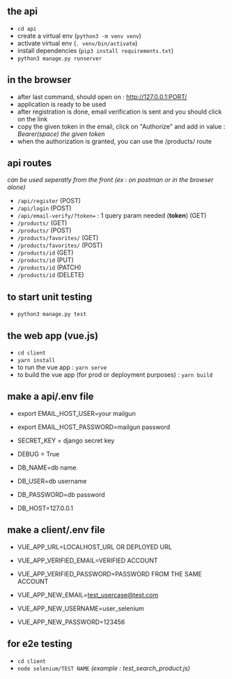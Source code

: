 ## the api
- `cd api`
- create a virtual env (`python3 -m venv venv`)
- activate virtual env (`. venv/bin/activate`)
- install dependencies (`pip3 install requirements.txt`)
- `python3 manage.py runserver`

## in the browser
- after last command, should open on : http://127.0.0.1:PORT/
- application is ready to be used
- after registration is done, email verification is sent and you should click on the link
- copy the given token in the email, click on "Authorize" and add in value : _Bearer(space) the given token_
- when the authorization is granted, you can use the /products/ route

## api routes
_can be used seperatly from the front (ex : on postman or in the browser alone)_
- `/api/register` (POST)
- `/api/login` (POST)
- `/api/email-verify/?token=` : 1 query param needed (**token**) (GET)
- `/products/` (GET)
- `/products/` (POST)
- `/products/favorites/` (GET)
- `/products/favorites/` (POST)
- `/products/id` (GET)
- `/products/id` (PUT)
- `/products/id` (PATCH)
- `/products/id` (DELETE)

## to start unit testing 
- `python3 manage.py test`

## the web app (vue.js)
- `cd client`
- `yarn install`
- to run the vue app : `yarn serve`
- to build the vue app (for prod or deployment purposes) : `yarn build`

## make a api/.env file
- export EMAIL_HOST_USER=your mailgun
- export EMAIL_HOST_PASSWORD=mailgun password

- SECRET_KEY = django secret key

- DEBUG = True

- DB_NAME=db name
- DB_USER=db username
- DB_PASSWORD=db password
- DB_HOST=127.0.0.1

## make a client/.env file
- VUE_APP_URL=LOCALHOST_URL OR DEPLOYED URL

- VUE_APP_VERIFIED_EMAIL=VERIFIED ACCOUNT
- VUE_APP_VERIFIED_PASSWORD=PASSWORD FROM THE SAME ACCOUNT

- VUE_APP_NEW_EMAIL=test_usercase@test.com
- VUE_APP_NEW_USERNAME=user_selenium
- VUE_APP_NEW_PASSWORD=123456

## for e2e testing 
- `cd client`
- `node selenium/TEST NAME` _(example : test_search_product.js)_

